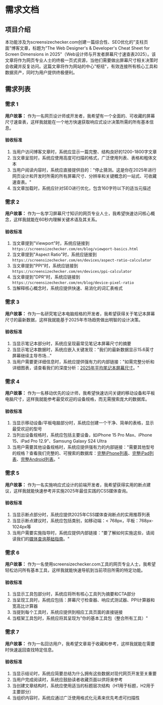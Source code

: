 # 需求文档

## 项目介绍

本功能涉及为screensizechecker.com创建一篇综合性、SEO优化的"支柱页面"博客文章，标题为"The Web Designer's & Developer's Cheat Sheet for Screen Dimensions in 2025"（Web设计师与开发者屏幕尺寸速查表2025）。该文章将作为网页专业人士的终极一页式资源，当他们需要做出屏幕尺寸相关决策时会收藏并反复访问。这篇文章将作为网站的中心"枢纽"，有效连接所有核心工具和数据资产，同时为用户提供终极便利。

## 需求列表

### 需求 1

**用户故事：** 作为一名网页设计师或开发者，我希望有一个全面的、可收藏的屏幕尺寸速查表，这样我就能在一个地方快速获取响应式设计决策所需的所有基本信息。

#### 验收标准

1. 当用户访问博客文章时，系统应显示一篇完整、结构良好的1200-1800字文章
2. 当文章呈现时，系统应使用高度可扫描的格式，广泛使用列表、表格和粗体文本
3. 当用户阅读内容时，系统应直接提供目的："停止猜测。这是你在2025年进行网页设计和开发时所需的所有屏幕尺寸、分辨率和关键概念的一站式、可收藏速查表。"
4. 当文章加载时，系统应针对SEO进行优化，包含160字符以下的适当元描述

### 需求 2

**用户故事：** 作为一名学习屏幕尺寸知识的网页专业人士，我希望快速访问核心概念，这样我就能在60秒内理解关键术语及其关系。

#### 验收标准

1. 当文章提到"Viewport"时，系统应链接到 `https://screensizechecker.com/en/blog/viewport-basics.html`
2. 当文章提到"Aspect Ratio"时，系统应链接到 `https://screensizechecker.com/en/devices/aspect-ratio-calculator`
3. 当文章提到"PPI"时，系统应链接到 `https://screensizechecker.com/en/devices/ppi-calculator`
4. 当文章提到"DPR"时，系统应链接到 `https://screensizechecker.com/en/blog/device-pixel-ratio`
5. 当解释核心概念时，系统应提供快速、易消化的词汇表格式

### 需求 3

**用户故事：** 作为一名研究笔记本电脑规格的开发者，我希望获得关于笔记本屏幕尺寸的最新数据，这样我就能基于2025年市场趋势做出明智的设计决策。

#### 验收标准

1. 当显示笔记本部分时，系统应呈现最常见笔记本屏幕尺寸的摘要
2. 当显示笔记本数据时，系统应嵌入关键发现："我们的最新数据显示15.6英寸屏幕继续主导市场..."
3. 当用户需要更详细信息时，系统应提供强有力的内部链接："如需完整分析和详细图表，请查看我们的深度分析：[2025年平均笔记本屏幕尺寸](https://screensizechecker.com/en/blog/average-laptop-screen-size-2025)。"

### 需求 4

**用户故事：** 作为一名移动优先的设计师，我希望快速访问关键的移动设备和平板电脑尺寸，这样我就能参考最受欢迎的设备规格，而无需搜索庞大的数据库。

#### 验收标准

1. 当显示移动设备/平板电脑部分时，系统应创建一个干净、简单的表格，显示最受欢迎的型号
2. 当列出设备规格时，系统应包括主要设备，如iPhone 15 Pro Max、iPhone 15、iPad Pro 12.9"、Samsung Galaxy S24 Ultra
3. 当用户需要其他设备规格时，系统应提供强有力的内部链接："需要其他型号的规格？查看我们完整的、可搜索的数据库：[完整iPhone列表](https://screensizechecker.com/en/devices/iphone-viewport-sizes)、[完整iPad列表](https://screensizechecker.com/en/devices/ipad-viewport-sizes)、[完整Android列表](https://screensizechecker.com/en/devices/android-viewport-sizes)。"

### 需求 5

**用户故事：** 作为一名实施响应式设计的前端开发者，我希望获得实用的断点建议，这样我就能快速参考并实施2025年最佳实践的CSS媒体查询。

#### 验收标准

1. 当显示断点部分时，系统应提供2025年CSS媒体查询断点的实用推荐列表
2. 当显示断点建议时，系统应包括类别，如移动端：< 768px，平板：768px-1024px等
3. 当用户需要实施指导时，系统应提供内部链接："要了解如何实施这些，请阅读我们的[媒体查询基础指南](https://screensizechecker.com/en/blog/media-queries-essentials.html)。"

### 需求 6

**用户故事：** 作为一名使用screensizechecker.com工具的网页专业人士，我希望轻松访问所有基本工具，这样我就能快速导航到当前项目所需的特定功能。

#### 验收标准

1. 当显示工具包部分时，系统应将所有核心工具列为摘要和CTA部分
2. 当呈现工具时，系统应包括：屏幕尺寸检查器、响应式测试器、PPI计算器和宽高比计算器
3. 当提到每个工具时，系统应提供到相应工具页面的直接链接
4. 当框架工具包时，系统应将其呈现为"你的基本工具包（整合所有工具）"

### 需求 7

**用户故事：** 作为一名回访用户，我希望文章易于收藏和参考，这样我就能在需要时快速返回查找特定信息。

#### 验收标准

1. 当显示结论时，系统应简要总结为什么拥有这些数据对现代网页开发至关重要
2. 当用户完成阅读时，系统应鼓励读者收藏页面以供将来参考
3. 当创建文章结构时，系统应使用适当的标题层次结构（H1用于标题，H2用于主要部分）
4. 当组织内容时，系统应通过广泛使用格式化元素来优先考虑可扫描性